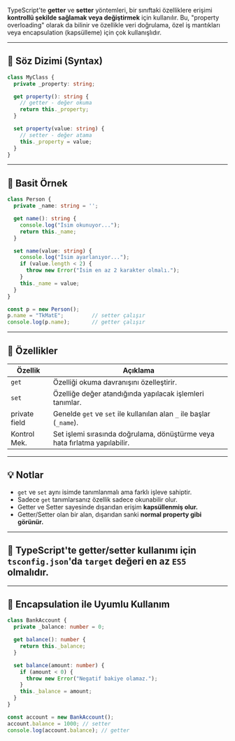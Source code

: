 
TypeScript'te **getter** ve **setter** yöntemleri, bir sınıftaki özelliklere erişimi **kontrollü şekilde sağlamak veya değiştirmek** için kullanılır. Bu, "property overloading" olarak da bilinir ve özellikle veri doğrulama, özel iş mantıkları veya encapsulation (kapsülleme) için çok kullanışlıdır.

---

## 🧱 Söz Dizimi (Syntax)

```ts
class MyClass {
  private _property: string;

  get property(): string {
    // getter - değer okuma
    return this._property;
  }

  set property(value: string) {
    // setter - değer atama
    this._property = value;
  }
}
```

---

## 🧪 Basit Örnek

```ts
class Person {
  private _name: string = '';

  get name(): string {
    console.log("İsim okunuyor...");
    return this._name;
  }

  set name(value: string) {
    console.log("İsim ayarlanıyor...");
    if (value.length < 2) {
      throw new Error("İsim en az 2 karakter olmalı.");
    }
    this._name = value;
  }
}

const p = new Person();
p.name = "TkMatE";         // setter çalışır
console.log(p.name);       // getter çalışır
```

---

## 🎯 Özellikler

|Özellik|Açıklama|
|---|---|
|`get`|Özelliği okuma davranışını özelleştirir.|
|`set`|Özelliğe değer atandığında yapılacak işlemleri tanımlar.|
|private field|Genelde `get` ve `set` ile kullanılan alan `_` ile başlar (`_name`).|
|Kontrol Mek.|Set işlemi sırasında doğrulama, dönüştürme veya hata fırlatma yapılabilir.|

---

## 💡 Notlar

- `get` ve `set` aynı isimde tanımlanmalı ama farklı işleve sahiptir.
- Sadece `get` tanımlarsanız özellik sadece okunabilir olur.
- Getter ve Setter sayesinde dışarıdan erişim **kapsüllenmiş olur.**
- Getter/Setter olan bir alan, dışarıdan sanki **normal property gibi görünür.**

---

## 📌 TypeScript'te getter/setter kullanımı için `tsconfig.json`'da `target` değeri en az `ES5` olmalıdır.

---

## 🔐 Encapsulation ile Uyumlu Kullanım

```ts
class BankAccount {
  private _balance: number = 0;

  get balance(): number {
    return this._balance;
  }

  set balance(amount: number) {
    if (amount < 0) {
      throw new Error("Negatif bakiye olamaz.");
    }
    this._balance = amount;
  }
}

const account = new BankAccount();
account.balance = 1000; // setter
console.log(account.balance); // getter
```
